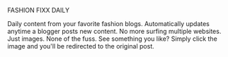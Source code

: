 FASHION FIXX DAILY

Daily content from your favorite fashion blogs.
Automatically updates anytime a blogger posts new content.
No more surfing multiple websites.
Just images. None of the fuss.
See something you like? Simply click the image and you'll be redirected to the original post.